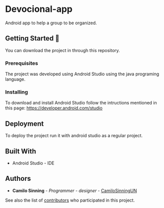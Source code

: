 # Devocional-app

Android app to help a group to be organized.

## Getting Started 🚀

You can download the project in through this repository.

### Prerequisites

The project was developed using Android Studio using the java programing language.

### Installing

To download and install Android Studio follow the intructions mentioned in this page: https://developer.android.com/studio

## Deployment

To deploy the project run it with android studio as a regular project.

## Built With

* Android Studio - IDE

## Authors

* **Camilo Sinning** - *Programmer - designer* - [CamiloSinningUN](https://github.com/CamiloSinningUN)

See also the list of [contributors](https://github.com/CamiloSinningUN/Devocional-app/contributors) who participated in this project.

